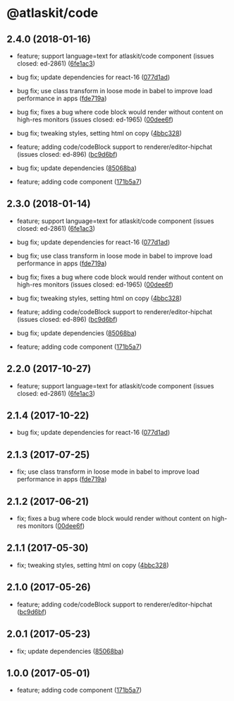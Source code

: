 # @atlaskit/code

## 2.4.0 (2018-01-16)




* feature; support language=text for atlaskit/code component (issues closed: ed-2861) ([6fe1ac3](https://bitbucket.org/atlassian/atlaskit/commits/6fe1ac3))

* bug fix; update dependencies for react-16 ([077d1ad](https://bitbucket.org/atlassian/atlaskit/commits/077d1ad))





* bug fix; use class transform in loose mode in babel to improve load performance in apps ([fde719a](https://bitbucket.org/atlassian/atlaskit/commits/fde719a))




* bug fix; fixes a bug where code block would render without content on high-res monitors (issues closed: ed-1965) ([00dee6f](https://bitbucket.org/atlassian/atlaskit/commits/00dee6f))

* bug fix; tweaking styles, setting html on copy ([4bbc328](https://bitbucket.org/atlassian/atlaskit/commits/4bbc328))


* feature; adding code/codeBlock support to renderer/editor-hipchat (issues closed: ed-896) ([bc9d6bf](https://bitbucket.org/atlassian/atlaskit/commits/bc9d6bf))



* bug fix; update dependencies ([85068ba](https://bitbucket.org/atlassian/atlaskit/commits/85068ba))



* feature; adding code component ([171b5a7](https://bitbucket.org/atlassian/atlaskit/commits/171b5a7))
## 2.3.0 (2018-01-14)



* feature; support language=text for atlaskit/code component (issues closed: ed-2861) ([6fe1ac3](https://bitbucket.org/atlassian/atlaskit/commits/6fe1ac3))

* bug fix; update dependencies for react-16 ([077d1ad](https://bitbucket.org/atlassian/atlaskit/commits/077d1ad))





* bug fix; use class transform in loose mode in babel to improve load performance in apps ([fde719a](https://bitbucket.org/atlassian/atlaskit/commits/fde719a))




* bug fix; fixes a bug where code block would render without content on high-res monitors (issues closed: ed-1965) ([00dee6f](https://bitbucket.org/atlassian/atlaskit/commits/00dee6f))

* bug fix; tweaking styles, setting html on copy ([4bbc328](https://bitbucket.org/atlassian/atlaskit/commits/4bbc328))


* feature; adding code/codeBlock support to renderer/editor-hipchat (issues closed: ed-896) ([bc9d6bf](https://bitbucket.org/atlassian/atlaskit/commits/bc9d6bf))



* bug fix; update dependencies ([85068ba](https://bitbucket.org/atlassian/atlaskit/commits/85068ba))



* feature; adding code component ([171b5a7](https://bitbucket.org/atlassian/atlaskit/commits/171b5a7))
## 2.2.0 (2017-10-27)

* feature; support language=text for atlaskit/code component (issues closed: ed-2861) ([6fe1ac3](https://bitbucket.org/atlassian/atlaskit/commits/6fe1ac3))
## 2.1.4 (2017-10-22)

* bug fix; update dependencies for react-16 ([077d1ad](https://bitbucket.org/atlassian/atlaskit/commits/077d1ad))





## 2.1.3 (2017-07-25)


* fix; use class transform in loose mode in babel to improve load performance in apps ([fde719a](https://bitbucket.org/atlassian/atlaskit/commits/fde719a))

## 2.1.2 (2017-06-21)


* fix; fixes a bug where code block would render without content on high-res monitors ([00dee6f](https://bitbucket.org/atlassian/atlaskit/commits/00dee6f))

## 2.1.1 (2017-05-30)


* fix; tweaking styles, setting html on copy ([4bbc328](https://bitbucket.org/atlassian/atlaskit/commits/4bbc328))

## 2.1.0 (2017-05-26)


* feature; adding code/codeBlock support to renderer/editor-hipchat ([bc9d6bf](https://bitbucket.org/atlassian/atlaskit/commits/bc9d6bf))

## 2.0.1 (2017-05-23)


* fix; update dependencies ([85068ba](https://bitbucket.org/atlassian/atlaskit/commits/85068ba))

## 1.0.0 (2017-05-01)


* feature; adding code component ([171b5a7](https://bitbucket.org/atlassian/atlaskit/commits/171b5a7))
